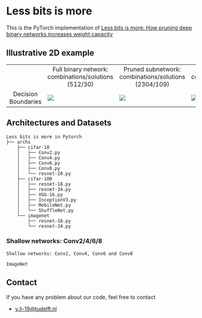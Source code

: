 # Less bits is more
This is the PyTorch implementation of [Less bits is more: How pruning deep binary networks increases weight capacity](https://openreview.net/pdf?id=Hy8JM_Fvt5N)

## Illustrative 2D example
<table border=0 >
	<tbody>
    <tr>
			<td>  </td>
			<td align="center"> Full binary network:  combinations/solutions (512/30) </td>
			<td align="center"> Pruned subnetwork:  combinations/solutions (2304/109) </td>
			<td align="center"> Bi-half subnetwork: combinations/solutions (630/98) </td>
		</tr>
		<tr>
			<td width="19%" align="center"> Decision Boundaries </td>
			<td width="27%" > <img src="https://raw.githubusercontent.com/liyunqianggyn/Less-bits-is-more-How-pruning-deep-binary-networks-increases-weight-capacity/master/2DToyexample/fig/FullNet.png"> </td>
			<td width="27%"> <img src="https://raw.githubusercontent.com/liyunqianggyn/Less-bits-is-more-How-pruning-deep-binary-networks-increases-weight-capacity/master/2DToyexample/fig/Pruneoneweight.png"> </td>
			<td width="27%"> <img src="https://raw.githubusercontent.com/liyunqianggyn/Less-bits-is-more-How-pruning-deep-binary-networks-increases-weight-capacity/master/2DToyexample/fig/Pruneoneweight_half.png"> </td>
		</tr>
	</tbody>
</table>

## Architectures and Datasets

```
Less bits is more in Pytorch
├── archs
    ├── cifar-10
    │   ├── Conv2.py
    │   ├── Conv4.py
    │   ├── Conv6.py
    │   ├── Conv8.py
    │   └── resnet-20.py
    ├── cifar-100
    │   ├── resnet-18.py
    │   ├── resnet-34.py
    │   ├── VGG-16.py
    │   ├── InceptionV3.py
    │   ├── MobileNet.py
    │   └── ShuffleNet.py
    └── imagenet
        ├── resnet-18.py
        └── resnet-34.py
```

### Shallow networks: Conv2/4/6/8

```
Shallow networks: Conv2, Conv4, Conv6 and Conv8
```


```
ImageNet
```

## Contact
If you have any problem about our code, feel free to contact

 - y.li-19@tudelft.nl

